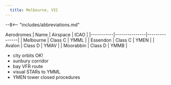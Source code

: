 ```yaml
---
  title: Melbourne, VIC
---
```


--8<-- "includes/abbreviations.md"

Aerodromes
| Name        | Airspace        | ICAO            |
|-----------|---------------|---------------|
| Melbourne | Class C | YMML |
| Essendon | Class C | YMEN |
| Avalon | Class D | YMAV |
| Moorabbin | Class D | YMMB |

- city orbits OK!
- sunbury corridor
- bay VFR route
- visual STARs to YMML
- YMEN tower closed procedures